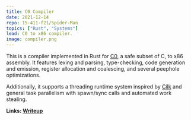 ```yaml
---
title: C0 Compiler
date: 2021-12-14
repo: 15-411-f21/Spider-Man
topics: ["Rust", "Systems"]
lead: C0 to x86 compiler.
image: compiler.png
---
```

This is a compiler implemented in Rust for [C0](https://bitbucket.org/c0-lang/docs/wiki/Home), a safe subset of C, to x86 assembly. It features 
lexing and parsing, type-checking, code generation and emission, register allocation and coalescing, and several peephole optimizations.  

Additionally, it supports a threading runtime system inspired by [Cilk](https://www.opencilk.org/) and general task parallelism with spawn/sync calls
and automated work stealing.

**Links: [Writeup](assets/pdf/compiler.pdf)**
